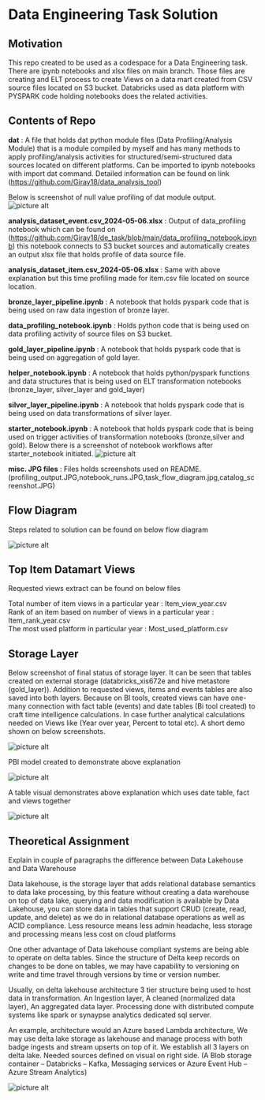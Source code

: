 # Data Engineering Task Solution
## Motivation
This repo created to be used as a codespace for a Data Engineering task.
There are ipynb notebooks and xlsx files on main branch. Those files are creating and ELT process to create Views on a data mart created from CSV source files located on S3 bucket.
Databricks used as data platform with PYSPARK code holding notebooks does the related activities.

## Contents of Repo
**dat** : A file that holds dat python module files (Data Profiling/Analysis Module) that is a module compiled by myself and has many methods to apply profiling/analysis activities for structured/semi-structured data sources located on different platforms. Can be imported to ipynb notebooks with import dat command. Detailed information can be found on link (https://github.com/Giray18/data_analysis_tool)

Below is screenshot of null value profiling of dat module output.
![picture alt](profiling_output.JPG) 


**analysis_dataset_event.csv_2024-05-06.xlsx** : Output of data_profiling notebook which can be found on (https://github.com/Giray18/de_task/blob/main/data_profiling_notebook.ipynb) this notebook connects to S3 bucket sources and automatically creates an output xlsx file that holds profile of data source file.

**analysis_dataset_item.csv_2024-05-06.xlsx** : Same with above explanation but this time profiling made for item.csv file located on source location.

**bronze_layer_pipeline.ipynb** : A notebook that holds pyspark code that is being used on raw data ingestion of bronze layer.

**data_profiling_notebook.ipynb** : Holds python code that is being used on data profiling activity of source files on S3 bucket.

**gold_layer_pipeline.ipynb** : A notebook that holds pyspark code that is being used on aggregation of gold layer.

**helper_notebook.ipynb** : A notebook that holds python/pyspark functions and data structures that is being used on ELT transformation notebooks (bronze_layer, silver_layer and gold_layer)

**silver_layer_pipeline.ipynb** : A notebook that holds pyspark code that is being used on data transformations of silver layer.

**starter_notebook.ipynb** : A notebook that holds pyspark code that is being used on trigger activities of transformation notebooks (bronze,silver and gold).
Below there is a screenshot of notebook workflows after starter_notebook initiated.
![picture alt](notebook_runs.JPG) 

**misc. JPG files** : Files holds screenshots used on README. (profiling_output.JPG,notebook_runs.JPG,task_flow_diagram.jpg,catalog_screenshot.JPG)

## Flow Diagram
Steps related to solution can be found on below flow diagram

![picture alt](task_flow_diagram.jpg) 

## Top Item Datamart Views
Requested views extract can be found on below files

Total number of item views in a particular year : Item_view_year.csv <br>
Rank of an item based on number of views in a particular year : Item_rank_year.csv <br>
The most used platform in particular year : Most_used_platform.csv <br>


## Storage Layer
Below screenshot of final status of storage layer. It can be seen that tables created on external storage (databricks_xis672e and hive metastore (gold_layer)). Addition to requested views, items and events tables are also saved into both layers. Because on BI tools, created views can have one-many connection with fact table (events) and date tables (Bi tool created) to craft time intelligence calculations. In case further analytical calculations needed on Views like (Year over year, Percent to total etc). A short demo shown on below screenshots.

![picture alt](catalog_screenshot.JPG) 

PBI model created to demonstrate above explanation

![picture alt](PBI_model.JPG) 

A table visual demonstrates above explanation which uses date table, fact and views together

![picture alt](PBI_table.JPG) 


## Theoretical Assignment

Explain in couple of paragraphs the difference between Data Lakehouse and Data Warehouse

Data lakehouse, is the storage layer that adds relational database semantics to data lake processing, by this feature without creating a data warehouse on top of data lake, querying and data modification is available by Data Lakehouse, you can store data in tables that support CRUD (create, read, update, and delete) as we do in relational database operations as well as ACID compliance. Less resource means less admin headache, less storage and processing means less cost on cloud platforms

One other advantage of Data lakehouse compliant systems are being able to operate on delta tables. Since the structure of Delta keep records on changes to be done on tables, we may have capability to versioning on write and time travel through versions by time or version number.

Usually, on delta lakehouse architecture 3 tier structure being used to host data in transformation. An Ingestion layer, A cleaned (normalized data layer), An aggregated data layer. Processing done with distributed compute systems like spark or synaypse analytics dedicated sql server.

An example, architecture would an Azure based Lambda architecture, We may use delta lake storage as lakehouse and manage process with both badge ingests and stream upserts on top of it. We establish all 3 layers on delta lake. Needed sources defined on visual on right side. (A Blob storage container – Databricks – Kafka, Messaging services or Azure Event Hub – Azure Stream Analytics)

![picture alt](architecture.png)






 
